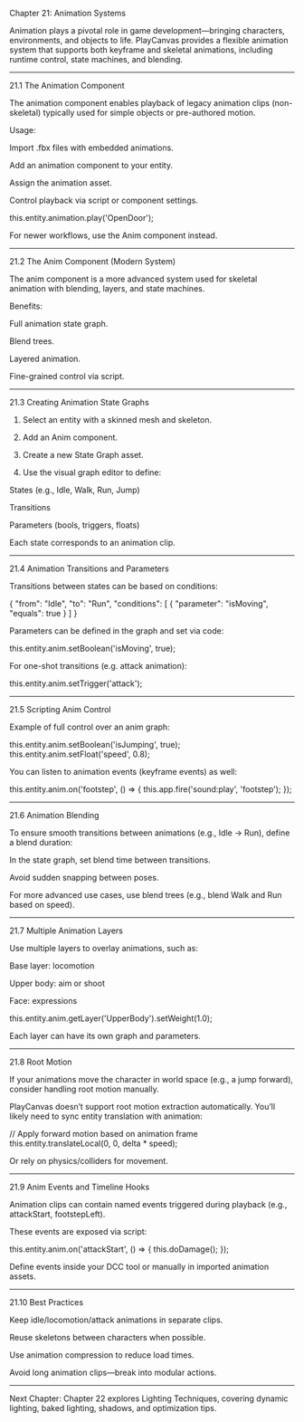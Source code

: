 Chapter 21: Animation Systems

Animation plays a pivotal role in game development—bringing characters, environments, and objects to life. PlayCanvas provides a flexible animation system that supports both keyframe and skeletal animations, including runtime control, state machines, and blending.


---

21.1 The Animation Component

The animation component enables playback of legacy animation clips (non-skeletal) typically used for simple objects or pre-authored motion.

Usage:

Import .fbx files with embedded animations.

Add an animation component to your entity.

Assign the animation asset.

Control playback via script or component settings.


this.entity.animation.play('OpenDoor');

For newer workflows, use the Anim component instead.


---

21.2 The Anim Component (Modern System)

The anim component is a more advanced system used for skeletal animation with blending, layers, and state machines.

Benefits:

Full animation state graph.

Blend trees.

Layered animation.

Fine-grained control via script.



---

21.3 Creating Animation State Graphs

1. Select an entity with a skinned mesh and skeleton.


2. Add an Anim component.


3. Create a new State Graph asset.


4. Use the visual graph editor to define:



States (e.g., Idle, Walk, Run, Jump)

Transitions

Parameters (bools, triggers, floats)


Each state corresponds to an animation clip.


---

21.4 Animation Transitions and Parameters

Transitions between states can be based on conditions:

{
  "from": "Idle",
  "to": "Run",
  "conditions": [
    { "parameter": "isMoving", "equals": true }
  ]
}

Parameters can be defined in the graph and set via code:

this.entity.anim.setBoolean('isMoving', true);

For one-shot transitions (e.g. attack animation):

this.entity.anim.setTrigger('attack');


---

21.5 Scripting Anim Control

Example of full control over an anim graph:

this.entity.anim.setBoolean('isJumping', true);
this.entity.anim.setFloat('speed', 0.8);

You can listen to animation events (keyframe events) as well:

this.entity.anim.on('footstep', () => {
    this.app.fire('sound:play', 'footstep');
});


---

21.6 Animation Blending

To ensure smooth transitions between animations (e.g., Idle → Run), define a blend duration:

In the state graph, set blend time between transitions.

Avoid sudden snapping between poses.


For more advanced use cases, use blend trees (e.g., blend Walk and Run based on speed).


---

21.7 Multiple Animation Layers

Use multiple layers to overlay animations, such as:

Base layer: locomotion

Upper body: aim or shoot

Face: expressions


this.entity.anim.getLayer('UpperBody').setWeight(1.0);

Each layer can have its own graph and parameters.


---

21.8 Root Motion

If your animations move the character in world space (e.g., a jump forward), consider handling root motion manually.

PlayCanvas doesn’t support root motion extraction automatically. You’ll likely need to sync entity translation with animation:

// Apply forward motion based on animation frame
this.entity.translateLocal(0, 0, delta * speed);

Or rely on physics/colliders for movement.


---

21.9 Anim Events and Timeline Hooks

Animation clips can contain named events triggered during playback (e.g., attackStart, footstepLeft).

These events are exposed via script:

this.entity.anim.on('attackStart', () => {
    this.doDamage();
});

Define events inside your DCC tool or manually in imported animation assets.


---

21.10 Best Practices

Keep idle/locomotion/attack animations in separate clips.

Reuse skeletons between characters when possible.

Use animation compression to reduce load times.

Avoid long animation clips—break into modular actions.



---

Next Chapter: Chapter 22 explores Lighting Techniques, covering dynamic lighting, baked lighting, shadows, and optimization tips.

